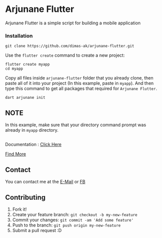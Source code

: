 # Arjunane Flutter
Arjunane Flutter is a simple script for building a mobile application

### Installation
```
git clone https://github.com/dimas-ak/arjunane-flutter.git
```

Use the `flutter create` command to create a new project:
```
flutter create myapp
cd myapp
```
Copy all files inside `arjunane-flutter` folder that you already clone, then paste all of it into your project (In this example, paste in `myapp`).
And then type this command to get all packages that required for `Arjunane Flutter`.
```
dart arjunane init
```

## NOTE
In this example, make sure that your directory command prompt was already in `myapp` directory.

##

Documentation : [Click Here](https://dimas-ak.github.io/#/documentation/arjunane-flutter)

[Find More](https://dimas-ak.github.io)

## Contact

You can contact me at the [E-Mail](mailto:dimas.awang.kusuma@gmail.com) or [FB](https://www.facebook.com/arjunane.co.id)

## Contributing

1. Fork it!
2. Create your feature branch: `git checkout -b my-new-feature`
3. Commit your changes: `git commit -am 'Add some feature'`
4. Push to the branch: `git push origin my-new-feature`
5. Submit a pull request :D

